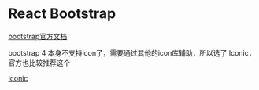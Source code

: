 # React Bootstrap

[bootstrap官方文档](https://v4.bootcss.com/)

bootstrap 4 本身不支持icon了，需要通过其他的icon库辅助，所以选了 Iconic，官方也比较推荐这个

[Iconic](https://www.baidu.com/link?url=oVDbNLl1YTmVYPpvwrNjncgcrQtxPes5O0Hl0fQ5_RK&wd=&eqid=e99e0c9500012de8000000065b6276c3)
